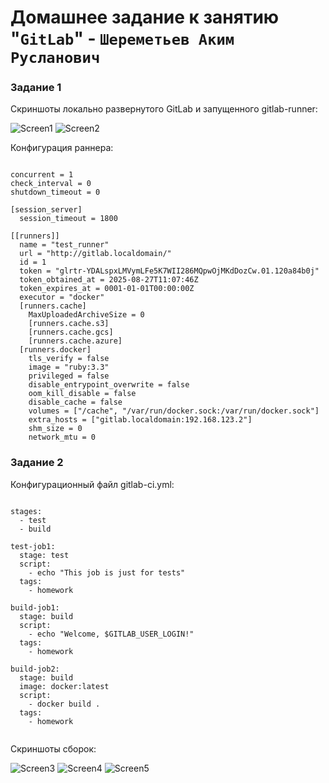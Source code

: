 # Домашнее задание к занятию "`GitLab`" - `Шереметьев Аким Русланович`



### Задание 1

Скриншоты локально развернутого GitLab и запущенного gitlab-runner:

![Screen1](https://github.com/sheremetiev-ar/8-03-hw/tree/main/img/img1.png)
![Screen2](https://github.com/sheremetiev-ar/8-03-hw/tree/main/img/img2.png)

Конфигурация раннера:

```

concurrent = 1
check_interval = 0
shutdown_timeout = 0

[session_server]
  session_timeout = 1800

[[runners]]
  name = "test_runner"
  url = "http://gitlab.localdomain/"
  id = 1
  token = "glrtr-YDALspxLMVymLFe5K7WII286MQpwOjMKdDozCw.01.120a84b0j"
  token_obtained_at = 2025-08-27T11:07:46Z
  token_expires_at = 0001-01-01T00:00:00Z
  executor = "docker"
  [runners.cache]
    MaxUploadedArchiveSize = 0
    [runners.cache.s3]
    [runners.cache.gcs]
    [runners.cache.azure]
  [runners.docker]
    tls_verify = false
    image = "ruby:3.3"
    privileged = false
    disable_entrypoint_overwrite = false
    oom_kill_disable = false
    disable_cache = false
    volumes = ["/cache", "/var/run/docker.sock:/var/run/docker.sock"]
    extra_hosts = ["gitlab.localdomain:192.168.123.2"]
    shm_size = 0
    network_mtu = 0

```

### Задание 2

Конфигурационный файл gitlab-ci.yml:

```

stages:
  - test
  - build

test-job1:
  stage: test
  script:
    - echo "This job is just for tests"
  tags:
    - homework

build-job1:
  stage: build
  script:
    - echo "Welcome, $GITLAB_USER_LOGIN!"
  tags:
    - homework

build-job2:
  stage: build
  image: docker:latest
  script:
    - docker build .
  tags:
    - homework


```

Скриншоты сборок:

![Screen3](https://github.com/sheremetiev-ar/8-03-hw/tree/main/img/test1.png)
![Screen4](https://github.com/sheremetiev-ar/8-03-hw/tree/main/img/build1.png)
![Screen5](https://github.com/sheremetiev-ar/8-03-hw/tree/main/img/build2.png)
